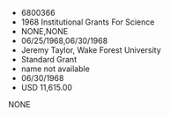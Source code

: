 * 6800366
* 1968 Institutional Grants For Science
* NONE,NONE
* 06/25/1968,06/30/1968
* Jeremy Taylor, Wake Forest University
* Standard Grant
* name not available
* 06/30/1968
* USD 11,615.00

NONE